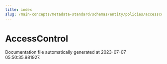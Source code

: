 ```yaml
---
title: index
slug: /main-concepts/metadata-standard/schemas/entity/policies/accesscontrol
---
```


# AccessControl

Documentation file automatically generated at 2023-07-07 05:50:35.981927.
